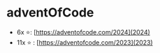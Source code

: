 # adventOfCode

- 6x ⭐: [https://adventofcode.com/2024](2024)
- 11x ⭐ : [https://adventofcode.com/2023](2023)
